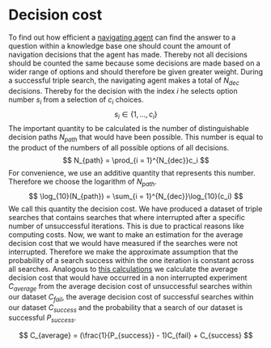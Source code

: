 # Decision cost

To find out how efficient a [navigating agent](../approaches/navigate-semantic-triples-by-finite-choices.md) can find the answer to a question within a knowledge base one should count the amount of navigation decisions that the agent has made. Thereby not all decisions should be counted the same because some decisions are made based on a wider range of options and should therefore be given greater weight. 
During a successful triple search, the navigating agent makes a total of $N_{dec}$ decisions. Thereby for the decision with the index $i$ he selects option number $s_i$ from a selection of $c_i$ choices.
$$
s_i \in \{1, ..., c_i\}
$$
The important quantity to be calculated is the number of distinguishable decision paths $N_{path}$ that would have been possible. This number is equal to the product of the numbers of all possible options of all decisions.
$$
N_{path} = \prod_{i = 1}^{N_{dec}}c_i
$$
For convenience, we use an additive quantity that represents this number. Therefore we choose the logarithm of $N_{path}$.
$$
\log_{10}(N_{path}) = \sum_{i = 1}^{N_{dec}}\log_{10}(c_i)
$$
We call this quantity the decision cost. We have produced a dataset of triple searches that contains searches that where interrupted after a specific number of unsuccessful iterations. This is due to practical reasons like computing costs. Now, we want to make an estimation for the average decision cost that we would have measured if the searches were not interrupted. Therefore we make the approximate assumption that the probability of a search success within the one iteration is constant across all searches. Analogous to [this calculations](getting-the-average-search-length-from-a-dataset-of-interrupted-searches.md) we calculate the average decision cost that would have occurred in a non interrupted experiment  $C_{average}$ from the average decision cost of unsuccessful searches within our dataset $C_{fail}$,  the average decision cost of successful searches within our dataset $C_{success}$ and the probability that a search of our dataset is successful $P_{success}$.

$$
C_{average} = (\frac{1}{P_{success}} - 1)C_{fail} + C_{success}
$$
